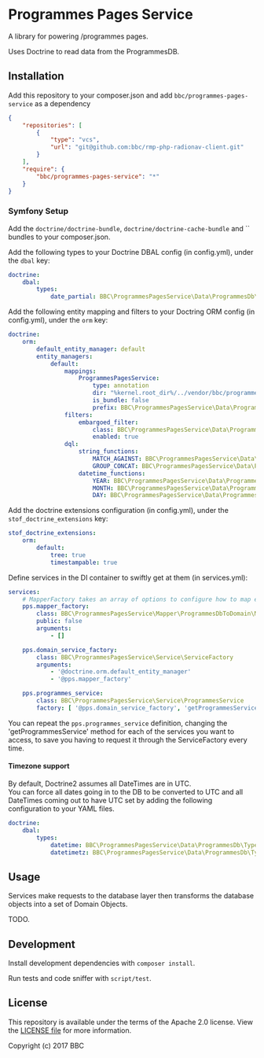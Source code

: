 Programmes Pages Service
========================

A library for powering /programmes pages.

Uses Doctrine to read data from the ProgrammesDB.

Installation
-----

Add this repository to your composer.json and add `bbc/programmes-pages-service`
as a dependency

```json
{
    "repositories": [
        {
            "type": "vcs",
            "url": "git@github.com:bbc/rmp-php-radionav-client.git"
        }
    ],
    "require": {
        "bbc/programmes-pages-service": "*"
    }
}
```

### Symfony Setup

Add the `doctrine/doctrine-bundle`, `doctrine/doctrine-cache-bundle` and 
`` bundles to your composer.json.

Add the following types to your Doctrine DBAL config (in config.yml), under the
`dbal` key:

```yaml
doctrine:
    dbal:
        types:
            date_partial: BBC\ProgrammesPagesService\Data\ProgrammesDb\Type\DatePartialType
```

Add the following entity mapping and filters to your Doctring ORM config (in
config.yml), under the `orm` key:

```yaml
doctrine:
    orm:
        default_entity_manager: default
        entity_managers:
            default:
                mappings:
                    ProgrammesPagesService:
                        type: annotation
                        dir: "%kernel.root_dir%/../vendor/bbc/programmes-pages-service/src/Data/ProgrammesDb/Entity"
                        is_bundle: false
                        prefix: BBC\ProgrammesPagesService\Data\ProgrammesDb\Entity
                filters:
                    embargoed_filter:
                        class: BBC\ProgrammesPagesService\Data\ProgrammesDb\Filter\EmbargoedFilter
                        enabled: true
                dql:
                    string_functions:
                        MATCH_AGAINST: BBC\ProgrammesPagesService\Data\ProgrammesDb\Functions\MatchAgainst
                        GROUP_CONCAT: BBC\ProgrammesPagesService\Data\ProgrammesDb\Functions\GroupConcat
                    datetime_functions:
                        YEAR: BBC\ProgrammesPagesService\Data\ProgrammesDb\Functions\Year
                        MONTH: BBC\ProgrammesPagesService\Data\ProgrammesDb\Functions\Month
                        DAY: BBC\ProgrammesPagesService\Data\ProgrammesDb\Functions\Day
```

Add the doctrine extensions configuration (in config.yml), under the
`stof_doctrine_extensions` key:

```yaml
stof_doctrine_extensions:
    orm:
        default:
            tree: true
            timestampable: true
```

Define services in the DI container to swiftly get at them (in services.yml):

```yaml
services:
    # MapperFactory takes an array of options to configure how to map entities
    pps.mapper_factory:
        class: BBC\ProgrammesPagesService\Mapper\ProgrammesDbToDomain\MapperFactory
        public: false
        arguments:
            - []

    pps.domain_service_factory:
        class: BBC\ProgrammesPagesService\Service\ServiceFactory
        arguments:
            - '@doctrine.orm.default_entity_manager'
            - '@pps.mapper_factory'

    pps.programmes_service:
        class: BBC\ProgrammesPagesService\Service\ProgrammesService
        factory: [ '@pps.domain_service_factory', 'getProgrammesService']
```

You can repeat the `pps.programmes_service` definition, changing the
'getProgrammesService' method for each of the services you want to access, to
save you having to request it through the ServiceFactory every time.


#### Timezone support
By default, Doctrine2 assumes all DateTimes are in UTC.  
You can force all dates going in to the DB to be converted to UTC and all DateTimes coming out to have UTC set by adding the following configuration to your YAML files.
```yaml
doctrine:
    dbal:
        types:
            datetime: BBC\ProgrammesPagesService\Data\ProgrammesDb\Type\UtcDateTimeType
            datetimetz: BBC\ProgrammesPagesService\Data\ProgrammesDb\Type\UtcDateTimeType
```

Usage
-----

Services make requests to the database layer then transforms the database
objects into a set of Domain Objects.

TODO.

Development
-----------

Install development dependencies with `composer install`.

Run tests and code sniffer with `script/test`.


License
-------

This repository is available under the terms of the Apache 2.0 license.
View the [LICENSE file](LICENSE) for more information.

Copyright (c) 2017 BBC
